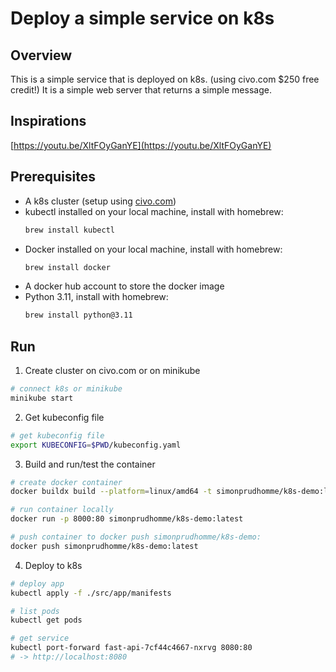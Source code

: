 # Deploy a simple service on k8s

## Overview
This is a simple service that is deployed on k8s. (using civo.com $250 free credit!)
It is a simple web server that returns a simple message.

## Inspirations
[https://youtu.be/XltFOyGanYE](https://youtu.be/XltFOyGanYE)

## Prerequisites
- A k8s cluster (setup using [civo.com](https://www.civo.com/))
- kubectl installed on your local machine, install with homebrew:
  ```bash
  brew install kubectl
  ```
- Docker installed on your local machine, install with homebrew:
  ```bash
  brew install docker
  ```
- A docker hub account to store the docker image
- Python 3.11, install with homebrew:
  ```bash
  brew install python@3.11
  ```

## Run

1. Create cluster on civo.com or on minikube
```bash
# connect k8s or minikube
minikube start
```

2. Get kubeconfig file
```bash
# get kubeconfig file
export KUBECONFIG=$PWD/kubeconfig.yaml
```

3. Build and run/test the container
```bash
# create docker container
docker buildx build --platform=linux/amd64 -t simonprudhomme/k8s-demo:latest .

# run container locally
docker run -p 8000:80 simonprudhomme/k8s-demo:latest

# push container to docker push simonprudhomme/k8s-demo:
docker push simonprudhomme/k8s-demo:latest
```

4. Deploy to k8s
```bash
# deploy app
kubectl apply -f ./src/app/manifests

# list pods
kubectl get pods

# get service
kubectl port-forward fast-api-7cf44c4667-nxrvg 8080:80
# -> http://localhost:8080
```
